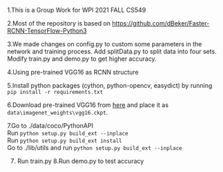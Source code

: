 1.This is a Group Work for WPI 2021 FALL CS549

2.Most of the repository is based on https://github.com/dBeker/Faster-RCNN-TensorFlow-Python3

3.We made changes on config.py to custom some parameters in the network and training process. Add splitData.py to split data into four sets. Modify train.py and demo.py to get higher accuracy. 

4.Using pre-trained VGG16 as RCNN structure

5.Install python packages (cython, python-opencv, easydict) by running  
`pip install -r requirements.txt`   

6.Download pre-trained VGG16 from [here](http://download.tensorflow.org/models/vgg_16_2016_08_28.tar.gz) and place it as `data\imagenet_weights\vgg16.ckpt`.  

7.Go to  ./data/coco/PythonAPI  
Run `python setup.py build_ext --inplace`  
Run `python setup.py build_ext install`  
Go to ./lib/utils and run `python setup.py build_ext --inplace`



7. Run train.py
8.Run demo.py to test accuracy



